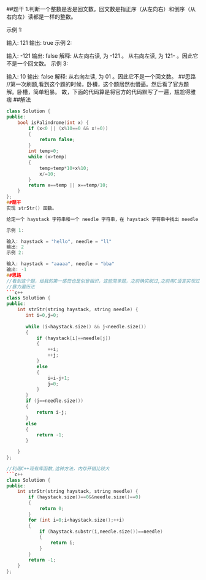 ##题干
1.判断一个整数是否是回文数。回文数是指正序（从左向右）和倒序（从右向左）读都是一样的整数。

示例 1:

输入: 121
输出: true
示例 2:

输入: -121
输出: false
解释: 从左向右读, 为 -121 。 从右向左读, 为 121- 。因此它不是一个回文数。
示例 3:

输入: 10
输出: false
解释: 从右向左读, 为 01 。因此它不是一个回文数。
##思路
//第一次刷题,看到这个题的时候，卧槽，这个题居然也懵逼。然后看了官方题解。卧槽，简单粗暴。
故，下面的代码算是将官方的代码默写了一遍，尴尬得雅痞
##解法
```c++
class Solution {
public:
    bool isPalindrome(int x) {
        if (x<0 || (x%10==0 && x!=0))
        {
            return false;
        }
        int temp=0;
        while (x>temp)
        {
            temp=temp*10+x%10;
            x/=10;
        }
        return x==temp || x==temp/10;
    }
};
##题干
实现 strStr() 函数。

给定一个 haystack 字符串和一个 needle 字符串，在 haystack 字符串中找出 needle 字符串出现的第一个位置 (从0开始)。如果不存在，则返回  -1。

示例 1:

输入: haystack = "hello", needle = "ll"
输出: 2
示例 2:

输入: haystack = "aaaaa", needle = "bba"
输出: -1
##思路
//看到这个题，给我的第一感觉也是似曾相识，这些简单题，之前确实刷过,之前用C语言实现过，下面给出两种思路
//暴力遍历法
```c++
class Solution {
public:
    int strStr(string haystack, string needle) {
       int i=0,j=0;
     
       while (i<haystack.size() && j<needle.size())
       {
           if (haystack[i]==needle[j])
           {
               ++i;
               ++j;
           }
           else
           {
               i=i-j+1;
               j=0;
           }
       }
       if (j==needle.size())
       {
           return i-j;
       }
       else
       {
           return -1;
       }

    }
};

//利用C++现有库函数,这种方法，内存开销比较大
```c++
class Solution {
public:
    int strStr(string haystack, string needle) {
        if (haystack.size()==0&&needle.size()==0)
        {
            return 0;
        }
        for (int i=0;i<haystack.size();++i)
        {
            if (haystack.substr(i,needle.size())==needle)
            {
                return i;
            }
        }
        return -1;
    }
};
